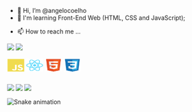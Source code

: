 - 👋 Hi, I’m @angelocoelho
- 👀 I'm learning Front-End Web (HTML, CSS and JavaScript);
<!--- - 🌱 I'm studying Back-End --->
- 📫 How to reach me ...

<!---
angelocoelho/angelocoelho is a ✨ special ✨ repository because its `README.md` (this file) appears on your GitHub profile.
You can click the Preview link to take a look at your changes.
--->
<div> 
  <img height="180em" src="https://github-readme-stats.vercel.app/api?username=angelocoelho&show_icons=true&theme=radical"/>
  <img height="180em" src="https://github-readme-stats.vercel.app/api/top-langs/?username=angelocoelho&layout=compact&langs_count=7&theme=radical"/>
</div>
<div style="display: inline_block"><br>
  <img align="center" alt="angelo-Js" height="30" width="40" src="https://raw.githubusercontent.com/devicons/devicon/master/icons/javascript/javascript-plain.svg">
  <img align="center" alt="angelo-React" height="30" width="40" src="https://raw.githubusercontent.com/devicons/devicon/master/icons/react/react-original.svg">
  <img align="center" alt="angelo-HTML" height="30" width="40" src="https://raw.githubusercontent.com/devicons/devicon/master/icons/html5/html5-original.svg">
  <img align="center" alt="angelo-CSS" height="30" width="40" src="https://raw.githubusercontent.com/devicons/devicon/master/icons/css3/css3-original.svg">
  <!--- <img align="right" alt="Rafa-pic" height="150" style="border-radius:50px;" src="https://media.discordapp.net/attachments/639956127056134178/890373478988013628/Publicacoes_Instagram_1_1.png?width=676&height=676"> --->
</div>

##
##

<div>
  <a href="https://www.instagram.com/angelocoeelho_/" target="_blank"><img src="https://img.shields.io/badge/-Instagram-%23E4405F?style=for-the-badge&logo=instagram&logoColor=white" target="_blank"></a>
 	<!--- <a href="https://discord.gg/wagxzStdcR" target="_blank"><img src="https://img.shields.io/badge/Discord-7289DA?style=for-the-badge&logo=discord&logoColor=white" target="_blank"></a> --->
  <a href = "mailto:https://outlook.live.com/mail/0/"><img src="https://img.shields.io/badge/Microsoft_Outlook-0078D4?style=for-the-badge&logo=microsoft-outlook&logoColor=white" target="_blank"></a>
  <a href="https://www.linkedin.com/in/%C3%A2ngelo-co%C3%AAlho-901a9b136/" target="_blank"><img src="https://img.shields.io/badge/-LinkedIn-%230077B5?style=for-the-badge&logo=linkedin&logoColor=white" target="_blank"></a>
  <!--- <a href="meuEmail" target="_blank"><img src="https://img.shields.io/badge/Slack-4A154B?style=for-the-badge&logo=slack&logoColor=white" target="_blank"></a> --->
  <!--- <a href="telegram" target="_blank"><img src="https://img.shields.io/badge/Telegram-2CA5E0?style=for-the-badge&logo=telegram&logoColor=white" target="_blank"></a> --->
 
  ![Snake animation](https://github.com/angelocoelho/angelocoelho/blob/output/github-contribution-grid-snake.svg)
 </div>
